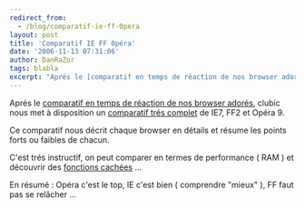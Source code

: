 ```yaml
---
redirect_from:
  - /blog/comparatif-ie-ff-0pera
layout: post
title: 'Comparatif IE FF 0péra'
date: '2006-11-13 07:31:06'
author: DanRaZor
tags: blabla
excerpt: "Aprés le [comparatif en temps de réaction de nos browser adorés](http://www.j0k3r.net/news-opera-le-plus-rapide-des-browsers-...-1585.html),   clubic nous met à disposition un [comparatif trés complet](http://www.clubic.com/article-65217-1-internet-explorer-firefox-opera-match.html) de IE7, FF2 et Opéra 9.  \n  \nCe comparatif nous décrit      …"
---
```


Aprés le [comparatif en temps de réaction de nos browser adorés](http://www.j0k3r.net/news-opera-le-plus-rapide-des-browsers-...-1585.html),   clubic nous met à disposition un [comparatif trés complet](http://www.clubic.com/article-65217-1-internet-explorer-firefox-opera-match.html) de IE7, FF2 et Opéra 9.

Ce comparatif nous décrit chaque browser en détails et résume les points forts ou faibles de chacun.

C'est trés instructif, on peut comparer en termes de performance ( RAM )   et découvrir des [fonctions cachées](http://www.clubic.com/afficher-en-plein-ecran-396874.html) ...

En résumé : Opéra c'est le top, IE c'est bien ( comprendre &quot;mieux&quot; ), FF faut pas se relâcher ...
